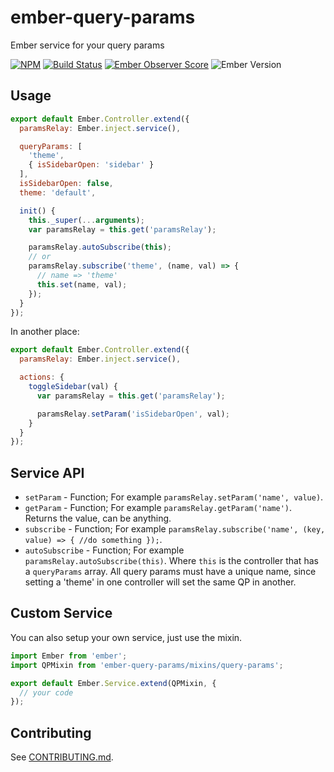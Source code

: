 # ember-query-params

Ember service for your query params

[![NPM][npm-badge-img]][npm-badge-link]
[![Build Status][travis-badge]][travis-badge-url]
[![Ember Observer Score][ember-observer-badge]][ember-observer-url]
![Ember Version][ember-version]

## Usage

```js
export default Ember.Controller.extend({
  paramsRelay: Ember.inject.service(),

  queryParams: [
    'theme',
    { isSidebarOpen: 'sidebar' }
  ],
  isSidebarOpen: false,
  theme: 'default',

  init() {
    this._super(...arguments);
    var paramsRelay = this.get('paramsRelay');

    paramsRelay.autoSubscribe(this);
    // or
    paramsRelay.subscribe('theme', (name, val) => {
      // name => 'theme'
      this.set(name, val);
    });
  }
});
```

In another place:

```js
export default Ember.Controller.extend({
  paramsRelay: Ember.inject.service(),

  actions: {
    toggleSidebar(val) {
      var paramsRelay = this.get('paramsRelay');

      paramsRelay.setParam('isSidebarOpen', val);
    }
  }
});
```

## Service API

- `setParam` - Function; For example `paramsRelay.setParam('name', value)`.
- `getParam` - Function; For example `paramsRelay.getParam('name')`. Returns the value, can be anything.
- `subscribe` - Function; For example `paramsRelay.subscribe('name', (key, value) => { //do something });`.
- `autoSubscribe` - Function; For example `paramsRelay.autoSubscribe(this)`. Where `this` is the controller that has a `queryParams` array.
  All query params must have a unique name, since setting a 'theme' in one controller will set the same QP in another.

## Custom Service

You can also setup your own service, just use the mixin.

```js
import Ember from 'ember';
import QPMixin from 'ember-query-params/mixins/query-params';

export default Ember.Service.extend(QPMixin, {
  // your code
});
```

## Contributing

See [CONTRIBUTING.md].

[npm-badge-img]: https://badge.fury.io/js/ember-query-params.svg
[npm-badge-link]: http://badge.fury.io/js/ember-query-params
[travis-badge]: https://travis-ci.org/knownasilya/ember-query-params.svg
[travis-badge-url]: https://travis-ci.org/knownasilya/ember-query-params
[ember-observer-badge]: http://emberobserver.com/badges/ember-query-params.svg
[ember-observer-url]: http://emberobserver.com/addons/ember-query-params
[ember-version]: https://embadge.io/v1/badge.svg?start=1.13.0
[CONTRIBUTING.md]: CONTRIBUTING.md
